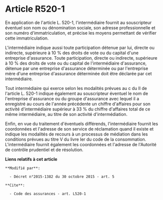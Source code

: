 # Article R520-1

En application de l'article L. 520-1, l'intermédiaire fournit au souscripteur éventuel son nom ou dénomination sociale, son
adresse professionnelle et son numéro d'immatriculation, et précise les moyens permettant de vérifier cette immatriculation. 

L'intermédiaire indique aussi toute participation détenue par lui, directe ou indirecte, supérieure à 10 % des droits de vote
ou du capital d'une entreprise d'assurance. Toute participation, directe ou indirecte, supérieure à 10 % des droits de vote
ou du capital de l'intermédiaire d'assurance, détenue par une entreprise d'assurance déterminée ou par l'entreprise mère
d'une entreprise d'assurance déterminée doit être déclarée par cet intermédiaire. 

Tout intermédiaire qui exerce selon les modalités prévues au c du II de l'article L. 520-1 indique également au souscripteur
éventuel le nom de l'entreprise d'assurance ou du groupe d'assurance avec lequel il a enregistré au cours de l'année
précédente un chiffre d'affaires pour son activité d'intermédiaire supérieur à 33 % du chiffre d'affaires total de ce même
intermédiaire, au titre de son activité d'intermédiation. 

Enfin, en vue du traitement d'éventuels différends, l'intermédiaire fournit les coordonnées et l'adresse de son service de
réclamation quand il existe et indique les modalités de recours à un processus de médiation dans les conditions prévues au
titre V du livre Ier du code de la consommation. L'intermédiaire fournit également les coordonnées et l'adresse de l'Autorité
de contrôle prudentiel et de résolution.

**Liens relatifs à cet article**

	**Modifié par**:

	  - Décret n°2015-1382 du 30 octobre 2015 - art. 5

	**Cite**:

	  - Code des assurances - art. L520-1
